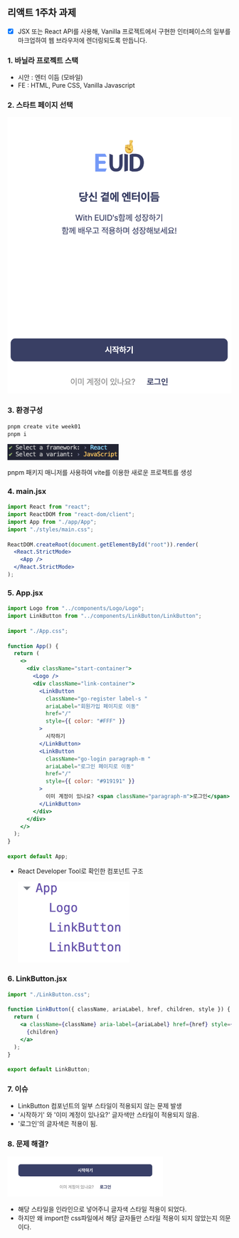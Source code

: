 ## 리액트 1주차 과제

- [x] JSX 또는 React API를 사용해, Vanilla 프로젝트에서 구현한
      인터페이스의 일부를 마크업하여 웹 브라우저에 렌더링되도록 만듭니다.

### 1. 바닐라 프로젝트 스택

- 시안 : 엔터 이듬 (모바일)
- FE : HTML, Pure CSS, Vanilla Javascript

### 2. 스타트 페이지 선택

<img src="./public/readme/스타트페이지.png" width="750" height="auto" >

### 3. 환경구성

```bash
pnpm create vite week01
pnpm i
```

<img src="./public/readme/환경구성.png" width="250" height="auto" >

pnpm 패키지 매니저를 사용하여 vite를 이용한 새로운 프로젝트를 생성

### 4. main.jsx

```jsx
import React from "react";
import ReactDOM from "react-dom/client";
import App from "./app/App";
import "./styles/main.css";

ReactDOM.createRoot(document.getElementById("root")).render(
  <React.StrictMode>
    <App />
  </React.StrictMode>
);
```

### 5. App.jsx

```jsx
import Logo from "../components/Logo/Logo";
import LinkButton from "../components/LinkButton/LinkButton";

import "./App.css";

function App() {
  return (
    <>
      <div className="start-container">
        <Logo />
        <div className="link-container">
          <LinkButton
            className="go-register label-s "
            ariaLabel="회원가입 페이지로 이동"
            href="/"
            style={{ color: "#FFF" }}
          >
            시작하기
          </LinkButton>
          <LinkButton
            className="go-login paragraph-m "
            ariaLabel="로그인 페이지로 이동"
            href="/"
            style={{ color: "#919191" }}
          >
            이미 계정이 있나요? <span className="paragraph-m">로그인</span>
          </LinkButton>
        </div>
      </div>
    </>
  );
}

export default App;
```

- React Developer Tool로 확인한 컴포넌트 구조

  <img src="./public/readme/componentTree.png" width="250" height="auto" >

### 6. LinkButton.jsx

```jsx
import "./LinkButton.css";

function LinkButton({ className, ariaLabel, href, children, style }) {
  return (
    <a className={className} aria-label={ariaLabel} href={href} style={style}>
      {children}
    </a>
  );
}

export default LinkButton;
```

### 7. 이슈

- LinkButton 컴포넌트의 일부 스타일이 적용되지 않는 문제 발생
- '시작하기' 와 '이미 계정이 있나요?' 글자색만 스타일이 적용되지 않음.
- '로그인'의 글자색은 적용이 됨.

### 8. 문제 해결?

  <img src="./public/readme/글자색.png" width="350" height="auto" >

- 해당 스타일을 인라인으로 넣어주니 글자색 스타일 적용이 되었다.
- 하지만 왜 import한 css파일에서 해당 글자들만 스타일 적용이 되지 않았는지 의문이다.
